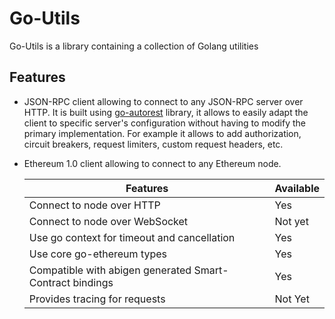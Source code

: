 # Go-Utils

Go-Utils is a library containing a collection of Golang utilities

## Features

- JSON-RPC client allowing to connect to any JSON-RPC server over HTTP. It is built using [go-autorest](https://github.com/Azure/go-autorest) library, it allows to easily adapt the client to specific server's configuration without having to modify the primary implementation. For example it allows to add authorization, circuit breakers, request limiters, custom request headers, etc.

- Ethereum 1.0 client allowing to connect to any Ethereum node.

    | Features                                                 | Available |
    |----------------------------------------------------------|-----------|
    | Connect to node over HTTP                                | Yes       |
    | Connect to node over WebSocket                           | Not yet   |
    | Use go context for timeout and cancellation              | Yes       |
    | Use core go-ethereum types                               | Yes       |
    | Compatible with abigen generated Smart-Contract bindings | Yes       |
    | Provides tracing for requests                            | Not Yet   |
